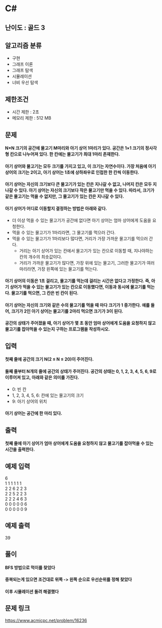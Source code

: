 # C#

## 난이도 : 골드 3

## 알고리즘 분류
  - 구현
  - 그래프 이론
  - 그래프 탐색
  - 시뮬레이션
  - 너비 우선 탐색

## 제한조건
  - 시간 제한 : 2초
  - 메모리 제한 : 512 MB

## 문제
#### N×N 크기의 공간에 물고기 M마리와 아기 상어 1마리가 있다. 공간은 1×1 크기의 정사각형 칸으로 나누어져 있다. 한 칸에는 물고기가 최대 1마리 존재한다.
#### 아기 상어와 물고기는 모두 크기를 가지고 있고, 이 크기는 자연수이다. 가장 처음에 아기 상어의 크기는 2이고, 아기 상어는 1초에 상하좌우로 인접한 한 칸씩 이동한다.
#### 아기 상어는 자신의 크기보다 큰 물고기가 있는 칸은 지나갈 수 없고, 나머지 칸은 모두 지나갈 수 있다. 아기 상어는 자신의 크기보다 작은 물고기만 먹을 수 있다. 따라서, 크기가 같은 물고기는 먹을 수 없지만, 그 물고기가 있는 칸은 지나갈 수 있다.
#### 아기 상어가 어디로 이동할지 결정하는 방법은 아래와 같다.
  - 더 이상 먹을 수 있는 물고기가 공간에 없다면 아기 상어는 엄마 상어에게 도움을 요청한다.
  - 먹을 수 있는 물고기가 1마리라면, 그 물고기를 먹으러 간다.
  - 먹을 수 있는 물고기가 1마리보다 많다면, 거리가 가장 가까운 물고기를 먹으러 간다.
    - 거리는 아기 상어가 있는 칸에서 물고기가 있는 칸으로 이동할 때, 지나야하는 칸의 개수의 최솟값이다.
    - 거리가 가까운 물고기가 많다면, 가장 위에 있는 물고기, 그러한 물고기가 여러마리라면, 가장 왼쪽에 있는 물고기를 먹는다.
#### 아기 상어의 이동은 1초 걸리고, 물고기를 먹는데 걸리는 시간은 없다고 가정한다. 즉, 아기 상어가 먹을 수 있는 물고기가 있는 칸으로 이동했다면, 이동과 동시에 물고기를 먹는다. 물고기를 먹으면, 그 칸은 빈 칸이 된다.
#### 아기 상어는 자신의 크기와 같은 수의 물고기를 먹을 때 마다 크기가 1 증가한다. 예를 들어, 크기가 2인 아기 상어는 물고기를 2마리 먹으면 크기가 3이 된다.
#### 공간의 상태가 주어졌을 때, 아기 상어가 몇 초 동안 엄마 상어에게 도움을 요청하지 않고 물고기를 잡아먹을 수 있는지 구하는 프로그램을 작성하시오.

## 입력
#### 첫째 줄에 공간의 크기 N(2 ≤ N ≤ 20)이 주어진다.
#### 둘째 줄부터 N개의 줄에 공간의 상태가 주어진다. 공간의 상태는 0, 1, 2, 3, 4, 5, 6, 9로 이루어져 있고, 아래와 같은 의미를 가진다.
  - 0: 빈 칸
  - 1, 2, 3, 4, 5, 6: 칸에 있는 물고기의 크기
  - 9: 아기 상어의 위치
#### 아기 상어는 공간에 한 마리 있다.

## 출력
#### 첫째 줄에 아기 상어가 엄마 상어에게 도움을 요청하지 않고 물고기를 잡아먹을 수 있는 시간을 출력한다.

## 예제 입력
6<br/>
1 1 1 1 1 1<br/>
2 2 6 2 2 3<br/>
2 2 5 2 2 3<br/>
2 2 2 4 6 3<br/>
0 0 0 0 0 6<br/>
0 0 0 0 0 9<br/>

## 예제 출력
39<br/>

## 풀이
#### BFS 방법으로 먹이를 찾았다
#### 중복되는게 있으면 조건대로 위쪽 -> 왼쪽 순으로 우선순위를 정해 찾았다
#### 이후 시뮬레이션 돌려 해결했다

## 문제 링크
https://www.acmicpc.net/problem/16236